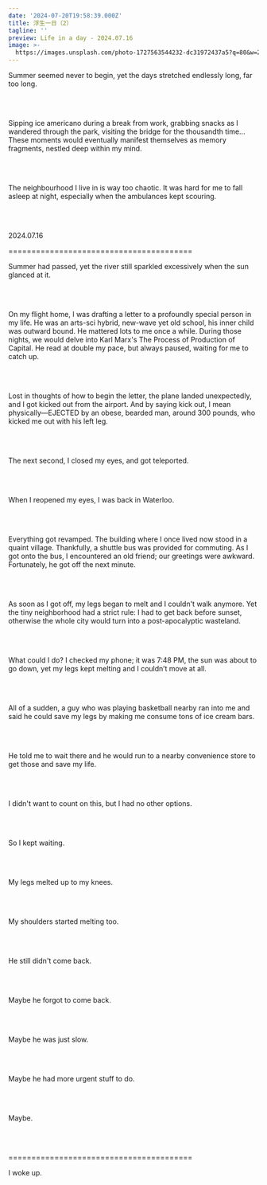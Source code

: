 ```yaml
---
date: '2024-07-20T19:58:39.000Z'
title: 浮生一日（2）
tagline: ''
preview: Life in a day - 2024.07.16
image: >-
  https://images.unsplash.com/photo-1727563544232-dc31972437a5?q=80&w=2526&auto=format&fit=crop&ixlib=rb-4.0.3&ixid=M3wxMjA3fDB8MHxwaG90by1wYWdlfHx8fGVufDB8fHx8fA%3D%3D
---
```

Summer seemed never to begin, yet the days stretched endlessly long, far too long.

&nbsp;  
&nbsp;  

Sipping ice americano during a break from work, grabbing snacks as I wandered through the park, visiting the bridge for the thousandth time... These moments would eventually manifest themselves as memory fragments, nestled deep within my mind.

&nbsp;  
&nbsp;  

The neighbourhood I live in is way too chaotic. It was hard for me to fall asleep at night, especially when the ambulances kept scouring.

&nbsp;  
&nbsp;  

2024.07.16

========================================

Summer had passed, yet the river still sparkled excessively when the sun glanced at it.

&nbsp;  
&nbsp;  

On my flight home, I was drafting a letter to a profoundly special person in my life. He was an arts-sci hybrid, new-wave yet old school, his inner child was outward bound. He mattered lots to me once a while. During those nights, we would delve into Karl Marx's The Process of Production of Capital. He read at double my pace, but always paused, waiting for me to catch up.

&nbsp;  
&nbsp;  

Lost in thoughts of how to begin the letter, the plane landed unexpectedly, and I got kicked out from the airport. And by saying kick out, I mean physically—EJECTED by an obese, bearded man, around 300 pounds, who kicked me out with his left leg.

&nbsp;  
&nbsp;  

The next second, I closed my eyes, and got teleported.

&nbsp;  
&nbsp;  

When I reopened my eyes, I was back in Waterloo. 

&nbsp;  
&nbsp;  

Everything got revamped. The building where I once lived now stood in a quaint village. Thankfully, a shuttle bus was provided for commuting. As I got onto the bus, I encountered an old friend; our greetings were awkward. Fortunately, he got off the next minute. 

&nbsp;  
&nbsp;  

As soon as I got off, my legs began to melt and I couldn't walk anymore. Yet the tiny neighborhood had a strict rule: I had to get back before sunset, otherwise the whole city would turn into a post-apocalyptic wasteland.

&nbsp;  
&nbsp;  

What could I do? I checked my phone; it was 7:48 PM, the sun was about to go down, yet my legs kept melting and I couldn’t move at all.

&nbsp;  
&nbsp;  

All of a sudden, a guy who was playing basketball nearby ran into me and said he could save my legs by making me consume tons of ice cream bars.

&nbsp;  
&nbsp;  

He told me to wait there and he would run to a nearby convenience store to get those and save my life.

&nbsp;  
&nbsp;  

I didn't want to count on this, but I had no other options.

&nbsp;  
&nbsp;  

So I kept waiting.

&nbsp;  
&nbsp;  

My legs melted up to my knees.

&nbsp;  
&nbsp;  

My shoulders started melting too.

&nbsp;  
&nbsp;  

He still didn't come back.

&nbsp;  
&nbsp;  

Maybe he forgot to come back.

&nbsp;  
&nbsp;  

Maybe he was just slow.

&nbsp;  
&nbsp;  

Maybe he had more urgent stuff to do.

&nbsp;  
&nbsp;  

Maybe.

&nbsp;  
&nbsp;  


========================================

I woke up.
